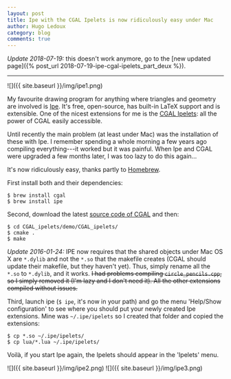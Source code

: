 ```yaml
---
layout: post
title: Ipe with the CGAL Ipelets is now ridiculously easy under Mac
author: Hugo Ledoux
category: blog
comments: true
---
```


*Update 2018-07-19:* this doesn't work anymore, go to the [new updated page]({% post_url 2018-07-19-ipe-cgal-ipelets_part_deux %}).

- - -

![]({{ site.baseurl }}/img/ipe1.png)

My favourite drawing program for anything where triangles and geometry are involved is [Ipe](http://ipe7.sourceforge.net).
It's free, open-source, has built-in LaTeX support and is extensible.
One of the nicest extensions for me is the [CGAL Ipelets](http://doc.cgal.org/latest/CGAL_ipelets/index.html): all the power of CGAL easily accessible.

Until recently the main problem (at least under Mac) was the installation of these with Ipe.
I remember spending a whole morning a few years ago compiling everything---it worked but it was painful.
When Ipe and CGAL were upgraded a few months later, I was too lazy to do this again...

It's now ridiculously easy, thanks partly to [Homebrew](http://brew.sh).

First install both and their dependencies:

    $ brew install cgal
    $ brew install ipe

Second, download the latest [source code of CGAL](http://www.cgal.org/download.html) and then:

    $ cd CGAL_ipelets/demo/CGAL_ipelets/
    $ cmake .
    $ make

*Update 2016-01-24:* IPE now requires that the shared objects under Mac OS X are `*.dylib` and not the `*.so` that the makefile creates (CGAL should update their makefile, but they haven't yet). 
Thus, simply rename all the `*.so` to `*.dylib`, and it works.
<del>I had problems compiling `circle_pencils.cpp`, so I simply removed it (I'm lazy and I don't need it). 
All the other extensions compiled without issues.</del>

Third, launch ipe (`$ ipe`, it's now in your path) and go the menu 'Help/Show configuration' to see where you should put your newly created Ipe extensions.
Mine was `~/.ipe/ipelets` so I created that folder and copied the extensions:

    $ cp *.so ~/.ipe/ipelets/
    $ cp lua/*.lua ~/.ipe/ipelets/

Voilà, if you start Ipe again, the Ipelets should appear in the 'Ipelets' menu.

![]({{ site.baseurl }}/img/ipe2.png)
![]({{ site.baseurl }}/img/ipe3.png)
